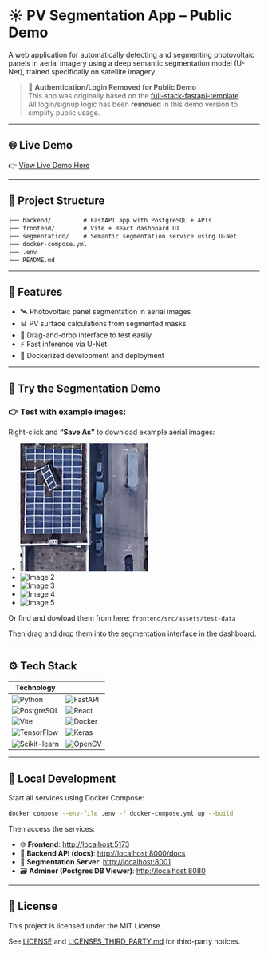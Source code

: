 # ☀️ PV Segmentation App – Public Demo

A web application for automatically detecting and segmenting photovoltaic panels in aerial imagery using a deep semantic segmentation model (U-Net), trained specifically on satellite imagery.

> 🔐 **Authentication/Login Removed for Public Demo**  
> This app was originally based on the [full-stack-fastapi-template](https://github.com/fastapi/full-stack-fastapi-template).  
> All login/signup logic has been **removed** in this demo version to simplify public usage.

---

## 🌐 Live Demo

👉 [View Live Demo Here](https://your-app-demo-link.com)

---

## 📂 Project Structure

```text
├── backend/         # FastAPI app with PostgreSQL + APIs
├── frontend/        # Vite + React dashboard UI
├── segmentation/    # Semantic segmentation service using U-Net
├── docker-compose.yml
├── .env
└── README.md
```

---

## 🚀 Features

- 🛰️ Photovoltaic panel segmentation in aerial images  
- 📊 PV surface calculations from segmented masks  
- 🧪 Drag-and-drop interface to test easily 
- ⚡ Fast inference via U-Net
- 🐳 Dockerized development and deployment

---

## 🧪 Try the Segmentation Demo

### 👉 Test with example images:

Right-click and **“Save As”** to download example aerial images:

- ![Image 1](https://raw.githubusercontent.com/NimaAIMLDL/solar-panel-segmentation-app/main/frontend/src/assets/test-data/rooftop_pv_1.png)
- ![Image 2](https://raw.githubusercontent.com/NimaAIMLDL/solar-panel-segmentation-app/main/frontend/src/assets/test-data/rooftop_pv_2.jpg)
- ![Image 3](https://raw.githubusercontent.com/NimaAIMLDL/solar-panel-segmentation-app/main/frontend/src/assets/test-data/rooftop_pv_3.jpg)
- ![Image 4](https://raw.githubusercontent.com/NimaAIMLDL/solar-panel-segmentation-app/main/frontend/src/assets/test-data/rooftop_pv_4.jpg)
- ![Image 5](https://raw.githubusercontent.com/NimaAIMLDL/solar-panel-segmentation-app/main/frontend/src/assets/test-data/rooftop_pv_5.jpg)

Or find and dowload them from here: `frontend/src/assets/test-data`

Then drag and drop them into the segmentation interface in the dashboard.

---

## ⚙️ Tech Stack

| Technology | |
|------------|--|
| ![Python](https://img.shields.io/badge/python-3670A0?style=flat&logo=python&logoColor=white) | ![FastAPI](https://img.shields.io/badge/FastAPI-005571?style=flat&logo=fastapi) |
| ![PostgreSQL](https://img.shields.io/badge/PostgreSQL-4169E1?style=flat&logo=postgresql&logoColor=white) | ![React](https://img.shields.io/badge/React-20232A?style=flat&logo=react&logoColor=61DAFB) |
| ![Vite](https://img.shields.io/badge/Vite-646CFF?style=flat&logo=vite&logoColor=white) | ![Docker](https://img.shields.io/badge/Docker-2496ED?style=flat&logo=docker&logoColor=white) |
| ![TensorFlow](https://img.shields.io/badge/TensorFlow-FF6F00?style=flat&logo=tensorflow&logoColor=white) | ![Keras](https://img.shields.io/badge/Keras-D00000?style=flat&logo=keras&logoColor=white) |
| ![Scikit-learn](https://img.shields.io/badge/scikit--learn-F7931E?style=flat&logo=scikitlearn&logoColor=white) | ![OpenCV](https://img.shields.io/badge/OpenCV-5C3EE8?style=flat&logo=opencv&logoColor=white) 

---

## 🐳 Local Development

Start all services using Docker Compose:

```bash
docker compose --env-file .env -f docker-compose.yml up --build
```

Then access the services:

- 🌐 **Frontend**: [http://localhost:5173](http://localhost:5173)  
- 🧪 **Backend API (docs)**: [http://localhost:8000/docs](http://localhost:8000/docs)  
- 🧠 **Segmentation Server**: [http://localhost:8001](http://localhost:8001)  
- 🗃️ **Adminer (Postgres DB Viewer)**: [http://localhost:8080](http://localhost:8080)

---

## 📄 License

This project is licensed under the MIT License.

See [LICENSE](./LICENSE) and [LICENSES_THIRD_PARTY.md](./LICENSES_THIRD_PARTY.md) for third-party notices.
